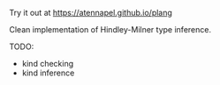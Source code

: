 Try it out at https://atennapel.github.io/plang

Clean implementation of Hindley-Milner type inference.

TODO:
- kind checking
- kind inference
